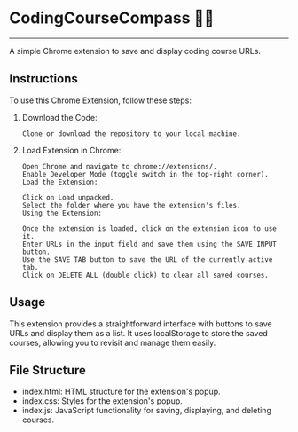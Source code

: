 # CodingCourseCompass 👨‍💻

<hr>

A simple Chrome extension to save and display coding course URLs.

## Instructions

To use this Chrome Extension, follow these steps:

1.  Download the Code:

        Clone or download the repository to your local machine.

2.  Load Extension in Chrome:

        Open Chrome and navigate to chrome://extensions/.
        Enable Developer Mode (toggle switch in the top-right corner).
        Load the Extension:

        Click on Load unpacked.
        Select the folder where you have the extension's files.
        Using the Extension:

        Once the extension is loaded, click on the extension icon to use it.
        Enter URLs in the input field and save them using the SAVE INPUT button.
        Use the SAVE TAB button to save the URL of the currently active tab.
        Click on DELETE ALL (double click) to clear all saved courses.

## Usage

This extension provides a straightforward interface with buttons to save URLs and display them as a list. It uses localStorage to store the saved courses, allowing you to revisit and manage them easily.

## File Structure

- index.html: HTML structure for the extension's popup.
- index.css: Styles for the extension's popup.
- index.js: JavaScript functionality for saving, displaying, and deleting courses.
